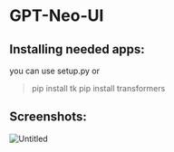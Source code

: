 # GPT-Neo-UI
## Installing needed apps:
you can use setup.py or

>pip install tk
>pip install transformers


## Screenshots:


![Untitled](https://user-images.githubusercontent.com/62938195/200884807-0b1b67a2-aa1f-4226-9eca-c16e4e4f9dfd.png)
